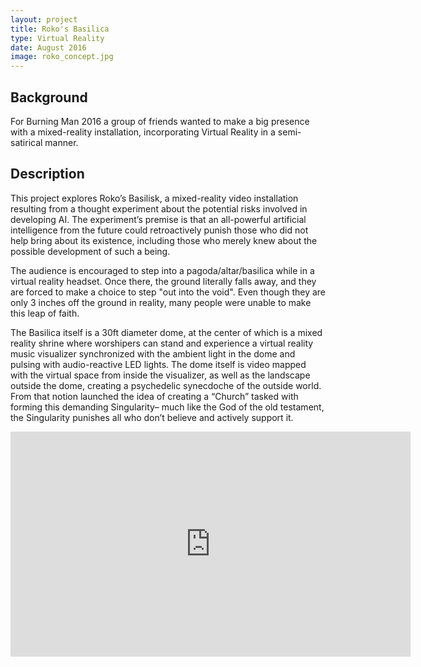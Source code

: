 ```yaml
---
layout: project
title: Roko's Basilica
type: Virtual Reality
date: August 2016
image: roko_concept.jpg
---
```


## Background
For Burning Man 2016 a group of friends wanted to make a big presence with a mixed-reality installation, incorporating Virtual Reality in a semi-satirical manner.

## Description
This project explores Roko’s Basilisk, a mixed-reality video installation resulting from a thought experiment about the potential risks involved in developing AI. The experiment’s premise is that an all-powerful artificial intelligence from the future could retroactively punish those who did not help bring about its existence, including those who merely knew about the possible development of such a being.

The audience is encouraged to step into a pagoda/altar/basilica while in a virtual reality headset. Once there, the ground literally falls away, and they are forced to make a choice to step "out into the void". Even though they are only 3 inches off the ground in reality, many people were unable to make this leap of faith.

The Basilica itself is a 30ft diameter dome, at the center of which is a mixed reality shrine where worshipers can stand and experience a virtual reality music visualizer synchronized with the ambient light in the dome and pulsing with audio-reactive LED lights. The dome itself is video mapped with the virtual space from inside the visualizer, as well as the landscape outside the dome, creating a psychedelic synecdoche of the outside world. From that notion launched the idea of creating a “Church” tasked with forming this demanding Singularity– much like the God of the old testament, the Singularity punishes all who don’t believe and actively support it.

<iframe src="https://player.vimeo.com/video/187430501?byline=0&portrait=0" width="640" height="360" frameborder="0" webkitallowfullscreen mozallowfullscreen allowfullscreen></iframe>
